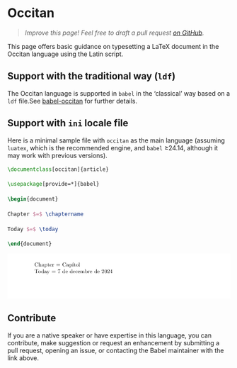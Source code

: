 # Occitan

<blockquote>
  <p><em>Improve this page! Feel free to draft a pull request <a href="https://github.com/latex3/babel/tree/docs/docs">on GitHub</a>.</em></p>
</blockquote>

This page offers basic guidance on typesetting a LaTeX document in the
Occitan language using the Latin script.

## Support with the traditional way (`ldf`)

The Occitan language is supported in `babel` in the ‘classical’ way
based on a `ldf` file.See [babel-occitan](https://ctan.org/pkg/babel-occitan) for further details.

## Support with `ini` locale file

Here is a minimal sample file with `occitan` as the main language
(assuming `luatex`, which is the recommended engine, and `babel` ≥24.14,
although it may work with previous versions).

```tex
\documentclass[occitan]{article}

\usepackage[provide=*]{babel}

\begin{document}

Chapter $=$ \chaptername

Today $=$ \today

\end{document}
```

![](../media/locale-occitan.png)

## Contribute

If you are a native speaker or have expertise in this language, you can
contribute, make suggestion or request an enhancement by submitting a
pull request, opening an issue, or contacting the Babel maintainer with
the link above.